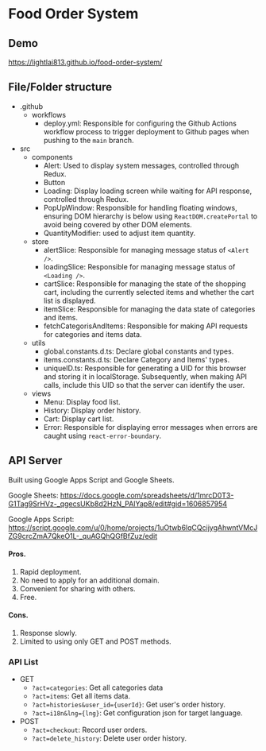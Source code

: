 # Food Order System
## Demo
https://lightlai813.github.io/food-order-system/

## File/Folder structure
- .github
    - workflows
        - deploy.yml: Responsible for configuring the Github Actions workflow process to trigger deployment to Github pages when pushing to the `main` branch.
- src
    - components
        - Alert: Used to display system messages, controlled through Redux.
        - Button
        - Loading: Display loading screen while waiting for API response, controlled through Redux.
        - PopUpWindow: Responsible for handling floating windows, ensuring DOM hierarchy is below <body /> using `ReactDOM.createPortal` to avoid being covered by other DOM elements.
        - QuantityModifier: used to adjust item quantity.
    - store
        - alertSlice: Responsible for managing message status of `<Alert />`.
        - loadingSlice: Responsible for managing message status of `<Loading />`.
        - cartSlice: Responsible for managing the state of the shopping cart, including the currently selected items and whether the cart list is displayed.
        - itemSlice: Responsible for managing the data state of categories and items.
        - fetchCategorisAndItems: Responsible for making API requests for categories and items data.
    - utils
        - global.constants.d.ts: Declare global constants and types.
        - items.constants.d.ts: Declare Category and Items' types.
        - uniqueID.ts: Responsible for generating a UID for this browser and storing it in localStorage. Subsequently, when making API calls, include this UID so that the server can identify the user.
    - views
        - Menu: Display food list.
        - History: Display order history.
        - Cart: Display cart list.
        - Error: Responsible for displaying error messages when errors are caught using `react-error-boundary`.
        
## API Server
Built using Google Apps Script and Google Sheets.

Google Sheets: https://docs.google.com/spreadsheets/d/1mrcD0T3-G1Tag9SrHVz-_qgecsUKb8d2HzN_PAIYap8/edit#gid=1606857954

Google Apps Script: https://script.google.com/u/0/home/projects/1uOtwb6lqCQcijygAhwntVMcJZG9crcZmA7QkeO1L-_quAGQhQGfBfZuz/edit

#### Pros.
1. Rapid deployment.
2. No need to apply for an additional domain.
3. Convenient for sharing with others.
4. Free.

#### Cons.
1. Response slowly.
2. Limited to using only GET and POST methods.

### API List
- GET
    - `?act=categories`: Get all categories data
    - `?act=items`: Get all items data.
    - `?act=histories&user_id={userId}`: Get user's order history.
    - `?act=i18n&lng={lng}`: Get configuration json for target language.
- POST
    - `?act=checkout`: Record user orders.
    - `?act=delete_history`: Delete user order history.
